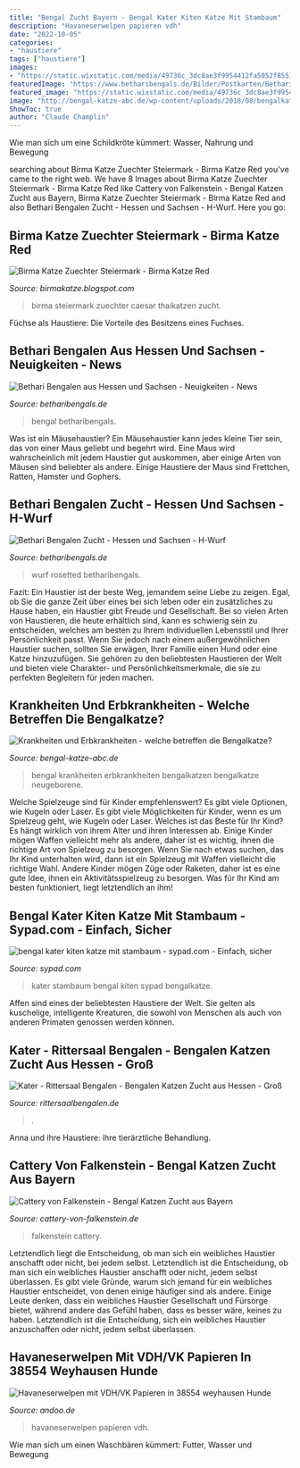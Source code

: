 ```yaml
---
title: "Bengal Zucht Bayern - Bengal Kater Kiten Katze Mit Stambaum"
description: "Havaneserwelpen papieren vdh"
date: "2022-10-05"
categories:
- "haustiere"
tags: ["haustiere"]
images:
- "https://static.wixstatic.com/media/49736c_3dc8ae3f9954412fa5052f8551a131b1~mv2.png/v1/fill/w_151,h_200,al_c,lg_1/catmania-logo-klein-2.png"
featuredImage: "https://www.betharibengals.de/Bilder/Postkarten/BethariBengals-1-Sylke Enderlein.jpg"
featured_image: "https://static.wixstatic.com/media/49736c_3dc8ae3f9954412fa5052f8551a131b1~mv2.png/v1/fill/w_151,h_200,al_c,lg_1/catmania-logo-klein-2.png"
image: "http://bengal-katze-abc.de/wp-content/uploads/2018/08/bengalkatzen-zuechten-neugeborene-300x225.jpg"
ShowToc: true
author: "Claude Champlin"
---
```



Wie man sich um eine Schildkröte kümmert: Wasser, Nahrung und Bewegung

	

		
searching about Birma Katze Zuechter Steiermark - Birma Katze Red you've came to the right web. We have 8 Images about Birma Katze Zuechter Steiermark - Birma Katze Red like Cattery von Falkenstein - Bengal Katzen Zucht aus Bayern, Birma Katze Zuechter Steiermark - Birma Katze Red and also Bethari Bengalen Zucht - Hessen und Sachsen - H-Wurf. Here you go:
		
    
## Birma Katze Zuechter Steiermark - Birma Katze Red

<img loading=lazy src="https://www.caesarthai.at/images/h-wurf-sc5bd1a0f8f03ad-800.jpg" onerror="this.onerror=null;this.src='https://tse4.mm.bing.net/th?id=OIP.RQJ4B57kNNyqdVG1pURoEwHaFj&amp;pid=15.1';" alt="Birma Katze Zuechter Steiermark - Birma Katze Red">

_Source: birmakatze.blogspot.com_

>birma steiermark zuechter caesar thaikatzen zucht. 

	

Füchse als Haustiere: Die Vorteile des Besitzens eines Fuchses.

    
## Bethari Bengalen Aus Hessen Und Sachsen - Neuigkeiten - News

<img loading=lazy src="https://www.betharibengals.de/Bilder/Postkarten/BethariBengals-1-Sylke Enderlein.jpg" onerror="this.onerror=null;this.src='https://tse3.mm.bing.net/th?id=OIP.EP0aHKyd1REDlm5UcsnRjQHaFV&amp;pid=15.1';" alt="Bethari Bengalen aus Hessen und Sachsen - Neuigkeiten - News">

_Source: betharibengals.de_

>bengal betharibengals. 

	

Was ist ein Mäusehaustier?
Ein Mäusehaustier kann jedes kleine Tier sein, das von einer Maus geliebt und begehrt wird. Eine Maus wird wahrscheinlich mit jedem Haustier gut auskommen, aber einige Arten von Mäusen sind beliebter als andere. Einige Haustiere der Maus sind Frettchen, Ratten, Hamster und Gophers.

    
## Bethari Bengalen Zucht - Hessen Und Sachsen - H-Wurf

<img loading=lazy src="http://www.betharibengals.de/Bilder/H-Wurf/10.3.12/BethariBengals-Br-Kat-1-3.jpg" onerror="this.onerror=null;this.src='https://tse3.mm.bing.net/th?id=OIP.mxNXiAi_L_QKRBgqSq6umQFjCv&amp;pid=15.1';" alt="Bethari Bengalen Zucht - Hessen und Sachsen - H-Wurf">

_Source: betharibengals.de_

>wurf rosetted betharibengals. 

	

Fazit:
Ein Haustier ist der beste Weg, jemandem seine Liebe zu zeigen. Egal, ob Sie die ganze Zeit über eines bei sich leben oder ein zusätzliches zu Hause haben, ein Haustier gibt Freude und Gesellschaft. Bei so vielen Arten von Haustieren, die heute erhältlich sind, kann es schwierig sein zu entscheiden, welches am besten zu Ihrem individuellen Lebensstil und Ihrer Persönlichkeit passt. Wenn Sie jedoch nach einem außergewöhnlichen Haustier suchen, sollten Sie erwägen, Ihrer Familie einen Hund oder eine Katze hinzuzufügen. Sie gehören zu den beliebtesten Haustieren der Welt und bieten viele Charakter- und Persönlichkeitsmerkmale, die sie zu perfekten Begleitern für jeden machen.

    
## Krankheiten Und Erbkrankheiten - Welche Betreffen Die Bengalkatze?

<img loading=lazy src="http://bengal-katze-abc.de/wp-content/uploads/2018/08/bengalkatzen-zuechten-neugeborene-300x225.jpg" onerror="this.onerror=null;this.src='https://tse2.mm.bing.net/th?id=OIP.CSTFeye6vuCHINq1NXhRhQAAAA&amp;pid=15.1';" alt="Krankheiten und Erbkrankheiten - welche betreffen die Bengalkatze?">

_Source: bengal-katze-abc.de_

>bengal krankheiten erbkrankheiten bengalkatzen bengalkatze neugeborene. 

	

Welche Spielzeuge sind für Kinder empfehlenswert? Es gibt viele Optionen, wie Kugeln oder Laser.
Es gibt viele Möglichkeiten für Kinder, wenn es um Spielzeug geht, wie Kugeln oder Laser. Welches ist das Beste für Ihr Kind? Es hängt wirklich von ihrem Alter und ihren Interessen ab. Einige Kinder mögen Waffen vielleicht mehr als andere, daher ist es wichtig, ihnen die richtige Art von Spielzeug zu besorgen. Wenn Sie nach etwas suchen, das Ihr Kind unterhalten wird, dann ist ein Spielzeug mit Waffen vielleicht die richtige Wahl. Andere Kinder mögen Züge oder Raketen, daher ist es eine gute Idee, ihnen ein Aktivitätsspielzeug zu besorgen. Was für Ihr Kind am besten funktioniert, liegt letztendlich an ihm!

    
## Bengal Kater Kiten Katze Mit Stambaum - Sypad.com - Einfach, Sicher

<img loading=lazy src="https://img.sypad.com/upload/6/77/6774098258876f9841aeb5d79f758706_thumb.jpg" onerror="this.onerror=null;this.src='https://tse4.mm.bing.net/th?id=OIP.xEDGjOOi4AHO3mvcgQNu8QHaFj&amp;pid=15.1';" alt="bengal kater kiten katze mit stambaum - sypad.com - Einfach, sicher">

_Source: sypad.com_

>kater stambaum bengal kiten sypad bengalkatze. 

	

Affen sind eines der beliebtesten Haustiere der Welt. Sie gelten als kuschelige, intelligente Kreaturen, die sowohl von Menschen als auch von anderen Primaten genossen werden können.

    
## Kater - Rittersaal Bengalen - Bengalen Katzen Zucht Aus Hessen - Groß

<img loading=lazy src="https://image.jimcdn.com/app/cms/image/transf/dimension=2048x2048:format=jpg/path/sef0617efa13eabb3/image/idc132bd1e5e9f905/version/1558986631/image.jpg" onerror="this.onerror=null;this.src='https://tse3.mm.bing.net/th?id=OIP.WhI4zbwqnvzPCADI8qysuwHaE7&amp;pid=15.1';" alt="Kater - Rittersaal Bengalen - Bengalen Katzen Zucht aus Hessen - Groß">

_Source: rittersaalbengalen.de_

>. 

	

Anna und ihre Haustiere: ihre tierärztliche Behandlung.

    
## Cattery Von Falkenstein - Bengal Katzen Zucht Aus Bayern

<img loading=lazy src="https://static.wixstatic.com/media/49736c_3dc8ae3f9954412fa5052f8551a131b1~mv2.png/v1/fill/w_151,h_200,al_c,lg_1/catmania-logo-klein-2.png" onerror="this.onerror=null;this.src='https://tse1.mm.bing.net/th?id=OIP.C7a6jAKZWY1V6B5eBbzKJQAAAA&amp;pid=15.1';" alt="Cattery von Falkenstein - Bengal Katzen Zucht aus Bayern">

_Source: cattery-von-falkenstein.de_

>falkenstein cattery. 

	

Letztendlich liegt die Entscheidung, ob man sich ein weibliches Haustier anschafft oder nicht, bei jedem selbst.
Letztendlich ist die Entscheidung, ob man sich ein weibliches Haustier anschafft oder nicht, jedem selbst überlassen. Es gibt viele Gründe, warum sich jemand für ein weibliches Haustier entscheidet, von denen einige häufiger sind als andere. Einige Leute denken, dass ein weibliches Haustier Gesellschaft und Fürsorge bietet, während andere das Gefühl haben, dass es besser wäre, keines zu haben. Letztendlich ist die Entscheidung, sich ein weibliches Haustier anzuschaffen oder nicht, jedem selbst überlassen.

    
## Havaneserwelpen Mit VDH/VK Papieren In 38554 Weyhausen Hunde

<img loading=lazy src="http://www.andoo.de/bilder/55809d569919466362498031e4b0cdd4_1.png" onerror="this.onerror=null;this.src='https://tse1.mm.bing.net/th?id=OIP.ObaW7NHXvBw2W3cPffbB0gHaE7&amp;pid=15.1';" alt="Havaneserwelpen mit VDH/VK Papieren in 38554 weyhausen Hunde">

_Source: andoo.de_

>havaneserwelpen papieren vdh. 

	

Wie man sich um einen Waschbären kümmert: Futter, Wasser und Bewegung

